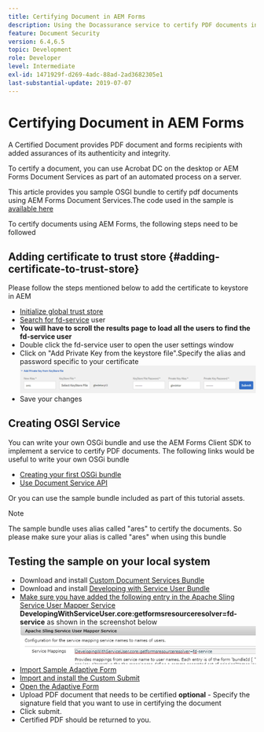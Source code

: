```yaml
---
title: Certifying Document in AEM Forms
description: Using the Docassurance service to certify PDF documents in AEM Forms
feature: Document Security
version: 6.4,6.5
topic: Development
role: Developer
level: Intermediate
exl-id: 1471929f-d269-4adc-88ad-2ad3682305e1
last-substantial-update: 2019-07-07
---
```

# Certifying Document in AEM Forms

A Certified Document provides PDF document and forms recipients with added assurances of its authenticity and integrity.

To certify a document, you can use Acrobat DC on the desktop or AEM Forms Document Services as part of an automated process on a server.

This article provides you sample OSGI bundle to certify pdf documents using AEM Forms Document Services.The code used in the sample is [available here](https://helpx.adobe.com/experience-manager/6-4/forms/using/aem-document-services-programmatically.html)

To certify documents using AEM Forms, the following steps need to be followed

## Adding certificate to trust store {#adding-certificate-to-trust-store}

Please follow the steps mentioned below to add the certificate to keystore in AEM

* [Initialize global trust store](http://localhost:4502/libs/granite/security/content/truststore.html)
* [Search for fd-service](http://localhost:4502/security/users.html) user
* **You will have to scroll the results page to load all the users to find the fd-service user**
* Double click the fd-service user to open the user settings window
* Click on "Add Private Key from the keystore file".Specify the alias and password specific to your certificate
![add-certificate](assets/adding-certificate-keystore.PNG)
* Save your changes

## Creating OSGI Service

You can write your own OSGi bundle and use the AEM Forms Client SDK to implement a service to certify PDF documents. The following links would be useful to write your own OSGi bundle

* [Creating your first OSGi bundle](https://helpx.adobe.com/experience-manager/using/maven_arch13.html)
* [Use Document Service API](https://helpx.adobe.com/experience-manager/6-4/forms/using/aem-document-services-programmatically.html)

Or you can use the sample bundle included as part of this tutorial assets.

>[!NOTE]
>
>The sample bundle uses alias called "ares" to certify the documents. So please make sure your alias is called "ares" when using this bundle

## Testing the sample on your local system

* Download and install [Custom Document Services Bundle](/help/forms/assets/common-osgi-bundles/AEMFormsDocumentServices.core-1.0-SNAPSHOT.jar)
* Download and install [Developing with Service User Bundle](/help/forms/assets/common-osgi-bundles/DevelopingWithServiceUser.jar)
* [Make sure you have added the following entry in the Apache Sling Service User Mapper Service](http://localhost:4502/system/console/configMgr) 
**DevelopingWithServiceUser.core:getformsresourceresolver=fd-service** as shown in the screenshot below
![User-Mapper](assets/user-mapper-service.PNG)
* [Import Sample Adaptive Form](assets/certify-pdf-af.zip)
* [Import and install the Custom Submit](assets/custom-submit-certify.zip)
* [Open the Adaptive Form](http://localhost:4502/content/dam/formsanddocuments/certifypdf/jcr:content?wcmmode=disabled)
* Upload PDF document that needs to be certified
**optional** - Specify the signature field that you want to use in certifying the document
* Click submit.
* Certified PDF should be returned to you.
